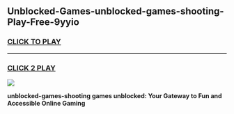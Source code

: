 
## Unblocked-Games-unblocked-games-shooting-Play-Free-9yyio
<h3>
<a href="https://premium76.site?title=unblocked-games-shooting&ref=22A">CLICK TO PLAY</a></h3>
<hr>

<h3>
<a href="https://premium76.site?title=unblocked-games-shooting&ref=22A">CLICK 2 PLAY</a>
  
</h3>

<a href="https://premium76.site?title=unblocked-games-shooting&ref=22A"><img src="https://clearcache.store/games.png"></a>


**unblocked-games-shooting games unblocked: Your Gateway to Fun and Accessible Online Gaming**
